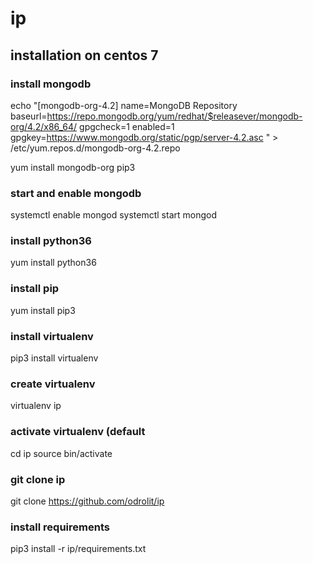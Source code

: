 # ip

## installation on centos 7

### install mongodb
echo "[mongodb-org-4.2]
name=MongoDB Repository
baseurl=https://repo.mongodb.org/yum/redhat/$releasever/mongodb-org/4.2/x86_64/
gpgcheck=1
enabled=1
gpgkey=https://www.mongodb.org/static/pgp/server-4.2.asc
" > /etc/yum.repos.d/mongodb-org-4.2.repo

yum install mongodb-org pip3

### start and enable mongodb
systemctl enable mongod
systemctl start mongod

### install python36
yum install python36

### install pip
yum install pip3

### install virtualenv
pip3 install virtualenv

### create virtualenv
virtualenv ip

### activate virtualenv (default 
cd ip
source bin/activate

### git clone ip
git clone https://github.com/odrolit/ip

### install requirements
pip3 install -r ip/requirements.txt
